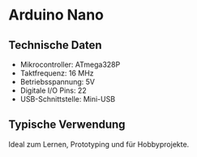 # Arduino Nano

## Technische Daten

- Mikrocontroller: ATmega328P
- Taktfrequenz: 16 MHz
- Betriebsspannung: 5V
- Digitale I/O Pins: 22
- USB-Schnittstelle: Mini-USB

## Typische Verwendung

Ideal zum Lernen, Prototyping und für Hobbyprojekte.
